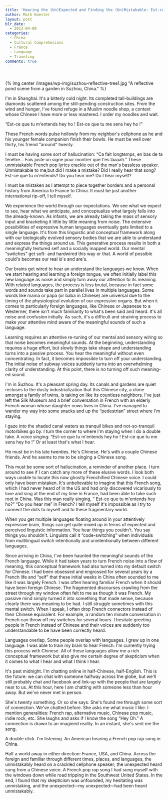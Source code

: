 ```yaml
---
title: 'Hearing the (Un)Expected and Finding the (Un)Mistakable: Est-ce que tu m&#8217;entends?'
author: Mark Koester
layout: post
blr_date:
  - 2013-04-09
categories:
  - China
  - Cultural Comprehesions
  - France
  - Language
  - Traveling
comments: true
---
```

# 

{% img center /images/wp-img/suzhou-reflective-tree1.jpg "A reflective pond scene from a garden in Suzhou, China." %} 

I'm in Shanghai. It's a bitterly cold night. Its completed tall-buildings are diamonds scattered among the still-pending construction sites. From the wind and hunger, I've found refuge in a Muslim noodle shop, a context whose Chinese I have more or less mastered. I order my noodles and wait. 


“Est-ce que tu m'entends hey ho ! Est-ce que tu me sens hey ho !”

These French words pulse hollowly from my neighbor's cellphone as he and his younger female companion finish their bowls. He must be well over thirty, his friend “around” twenty.

I must be having some sort of hallucination: “Ca fait longtemps, en bas de ta fenêtre... Fais juste un signe pour montrer que t'es làaaah.” These unmistakable French pop lyrics crackle out of the man's bassless speaker. Unmistakable to me,but did I make a mistake? Did I really hear that song? Est-ce que tu m'entends? Do you hear me? Do I hear myself?

I must be mistaken as I attempt to piece together borders and a personal history from America to France to China. It must be just another international rip-off, I tell myself.

We experience the world through our expectations. We see what we expect to see, hear what we anticipate, and conceptualize what largely falls into the already-known. As infants, we are already taking the mass of sensory input and bracketing it little by little meaning from noise. The extensive possibilities of expressive human languages eventually gets limited to a single language. It's from this linguistic and conceptual framework along with our biologically evolved sensory bodies that we are able to understand and express the things around us. This generative process results in both a meaningfully textured self and a socially mapped world. Our mental “switches” get soft- and hardwired this way or that. A world of possible could's becomes our real is's and are's.

Our brains get wired to hear an understand the languages we know. When we start hearing and learning a foreign tongue, we often initially label this new language as noise and simply turn away our attention to its meaning. With related languages, the process is less brutal, because in fact some words and sounds take part in parallel lives in multiple languages. Some words like mama or papa (or baba in Chinese) are universal due to the timing of the physiological evolution of our expressive organs. But when it comes to particularly foreign languages, like Chinese or Japanese to a Westerner, there isn't much familiarity to what's been said and heard. It's all noise and confusion initially. As such, it's a difficult and straining process to make your attentive mind aware of the meaningful sounds of such a language.

Learning requires an attentive re-tuning of our mental and sensory wiring so that noise becomes meaningful sounds. At the beginning, understanding requires a huge effort, but slowly things take shape and understanding turns into a passive process. You hear the meaningful without even concentrating. In fact, it becomes impossible to turn off your understanding. The initial noise of subway voices suddenly turns into an overwhelming clarity of understanding. At this point, there is no turning off such meaning-ed sound.

I'm in Suzhou. It's a pleasant spring day. Its canals and gardens are quiet recluses to the dusty industrialization that this Chinese city, a clone amongst a family of twins, is taking on like its countless neighbors. I've just left the Silk Museum and a brief conversation in French with an elderly French woman whose daughter nows lives in China. I've managed to wander my way into some snacks and up the “pedestrian” street where I'm staying. 

I gaze into the shaded canal waters as tranquil bikes and not-so-tranquil motorbikes go by. I turn the corner to where I'm staying when I do a double take. A voice singing: “Est-ce que tu m'entends hey ho ! Est-ce que tu me sens hey ho !” Or at least that's what I hear.

He must be in his late twenties. He's Chinese. He's with a couple Chinese friends. And he seems to me to be singing a Chinese song.

This must be some sort of hallucination, a reminder of another place. I turn around to see if I can catch any more of these elusive words. I look both ways unable to locate this now ghostly Frenchified Chinese voice. I could only have been mistaken. It's unbelievable to imagine that this French song, which I had never heard of in the US and had only discovered vicariously to love and sing at the end of my time in France, had been able to take such root in China. Was this man really singing, “ Est-ce que tu m'entends hey ho?” “Do you hear me” in French? I tell myself it's impossible as I try to connect the dots to myself and to these fragmentary world.

When you get multiple languages floating around in your attentively expressive brain, things can get quite mixed up in terms of expected and perceived linguistic information. You hear things you couldn't. You say things you shouldn't. Linguists call it “code-switching” when individuals from multilingual switch intentionally and unintentionally between different languages.

Since arriving in China, I've been haunted the meaningful sounds of the French language. While it had taken years to turn French noise into a flow of meaning, this conceptual framework had also turned into my default switch for Chinese. I had been obsessed and engrossed for several years by a French life and “self” that these initial weeks in China often sounded to me like it was largely French. I was often hearing familiar French when it should have been foreign Chinese. The fragmented discourses crawling from the street through my window often felt to me as though it was French. My passive mind simply turned it into something that made sense, because clearly there was meaning to be had. I still struggle sometimes with this mental switch. When I speak, I often drop French connectors instead of their Chinese equivalent. For example, a random ten minute conversation in French can throw off my switches for several hours. I hesitate greeting people in French instead of Chinese and their voices are suddenly too understandable to be have been correctly heard.

Languages overlap. Some people overlap with languages. I grew up in one language. I was able to train my brain to hear French. I'm currently trying this process with Chinese. All of these languages allow me a rich conceptual framework but also give me certain degree of skepticism when it comes to what I hear and what I think I hear.

It's past midnight. I'm chatting online in half-Chinese, half-English. This is the future: we can chat with someone halfway across the globe, but we'll still probably chat and facebook and link-up with the people that are largely near to us. At this hour, here I am chatting with someone less than hour away. But we've never met in person. 

She's twenty something. Or so she says. She's found me through some sort of connection. We've chatted before. She asks me what music I like. I mention generalities: French rap, alternative music, Chinese pop music, indie rock, etc. She laughs and asks if I know the song “Hey Oh.” A connection is drawn to an imagined reality. In an instant, she's sent me the song.

A double click. I'm listening. An American hearing a French pop rap song in China.

Half a world away in either direction: France, USA, and China. Across the foreign and familiar through different times, places, and languages, the unmistakably heard on a crackled cellphone speaker; the unexpected heard sung from a Chinese voice. A French pop rap song I had sung myself with the windows down while road tripping in the Southwest United States. In the end, I found that my skepticism was unfounded, my hesitating was unmistaking, and the unexpected—my unexpected—had been heard unmistakably.